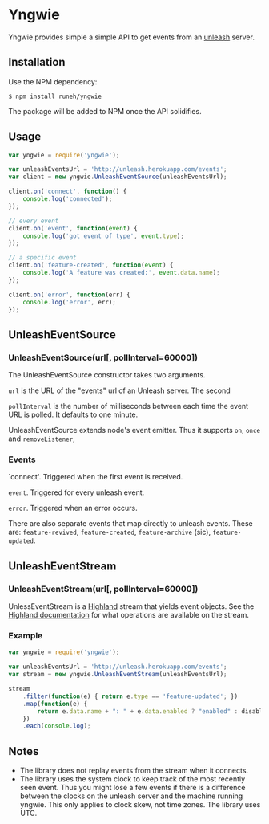 
# Yngwie

Yngwie provides simple a simple API to get events from an [unleash](https://github.com/finn-no/unleash/) server.

## Installation

Use the NPM dependency:

```
$ npm install runeh/yngwie
```

The package will be added to NPM once the API solidifies.

## Usage

```javascript
var yngwie = require('yngwie');

var unleashEventsUrl = 'http://unleash.herokuapp.com/events';
var client = new yngwie.UnleashEventSource(unleashEventsUrl);

client.on('connect', function() {
    console.log('connected');
});

// every event
client.on('event', function(event) {
    console.log('got event of type', event.type);
});

// a specific event
client.on('feature-created', function(event) {
    console.log('A feature was created:', event.data.name);
});

client.on('error', function(err) {
    console.log('error', err);
});
```

## UnleashEventSource

### UnleashEventSource(url[, pollInterval=60000])

The UnleashEventSource constructor takes two arguments.

`url` is the URL of the "events" url of an Unleash server. The second 

`pollInterval` is the number of milliseconds between each time the event URL is polled. It defaults to one minute.

UnleashEventSource extends node's event emitter. Thus it supports `on`, `once` and `removeListener`, 

### Events

`connect'. Triggered when the first event is received.

`event`. Triggered for every unleash event.

`error`. Triggered when an error occurs.

There are also separate events that map directly to unleash events. These are: `feature-revived`, `feature-created`, `feature-archive` (sic), `feature-updated`.

## UnleashEventStream

### UnleashEventStream(url[, pollInterval=60000])

UnlessEventStream is a [Highland](http://highlandjs.org/) stream that yields event objects. See the [Highland documentation](http://highlandjs.org/) for what operations are available on the stream. 

### Example


```javascript
var yngwie = require('yngwie');

var unleashEventsUrl = 'http://unleash.herokuapp.com/events';
var stream = new yngwie.UnleashEventStream(unleashEventsUrl);

stream
    .filter(function(e) { return e.type == 'feature-updated'; })
    .map(function(e) { 
        return e.data.name + ": " + e.data.enabled ? "enabled" : disabled;
    })
    .each(console.log);
```


## Notes

- The library does not replay events from the stream when it connects.
- The library uses the system clock to keep track of the most recently seen event. Thus you might lose a few events if there is a difference between the clocks on the unleash server and the machine running yngwie. This only applies 
to clock skew, not time zones. The library uses UTC.

